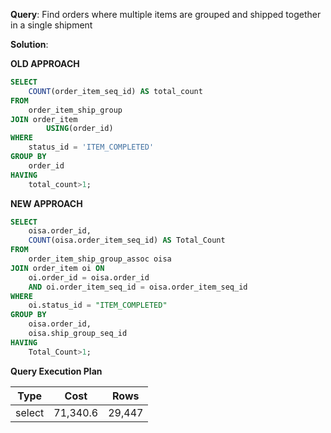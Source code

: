 **Query**: Find orders where multiple items are grouped and shipped together in a single shipment	

**Solution**:

**OLD APPROACH**
```sql
SELECT
	COUNT(order_item_seq_id) AS total_count
FROM
	order_item_ship_group
JOIN order_item
		USING(order_id)
WHERE
	status_id = 'ITEM_COMPLETED'
GROUP BY
	order_id
HAVING
	total_count>1;
```

**NEW APPROACH**
```sql
SELECT
	oisa.order_id,
	COUNT(oisa.order_item_seq_id) AS Total_Count
FROM
	order_item_ship_group_assoc oisa
JOIN order_item oi ON
	oi.order_id = oisa.order_id
	AND oi.order_item_seq_id = oisa.order_item_seq_id
WHERE
	oi.status_id = "ITEM_COMPLETED"
GROUP BY
	oisa.order_id,
	oisa.ship_group_seq_id
HAVING
	Total_Count>1;
```

**Query Execution Plan**

| Type | Cost |   Rows |
| --- |------| --- |
select | 71,340.6 | 29,447
